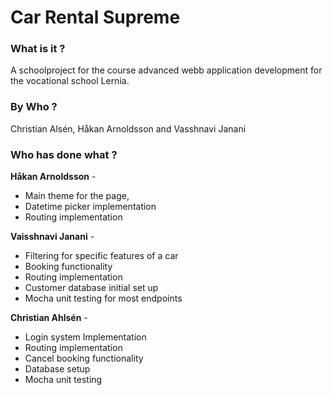 # Car Rental Supreme
### What is it ?
A schoolproject for the course advanced webb application development for the vocational school Lernia.

### By Who ?
Christian Alsén, Håkan Arnoldsson and Vasshnavi Janani

### Who has done what ?

**Håkan Arnoldsson** -

* Main theme for the page,
* Datetime picker implementation
* Routing implementation

**Vaisshnavi Janani** -
* Filtering for specific features of a car
* Booking functionality
* Routing implementation
* Customer database initial set up
* Mocha unit testing for most endpoints


**Christian Ahlsén** -
* Login system Implementation
* Routing implementation
* Cancel booking functionality
* Database setup
* Mocha unit testing
